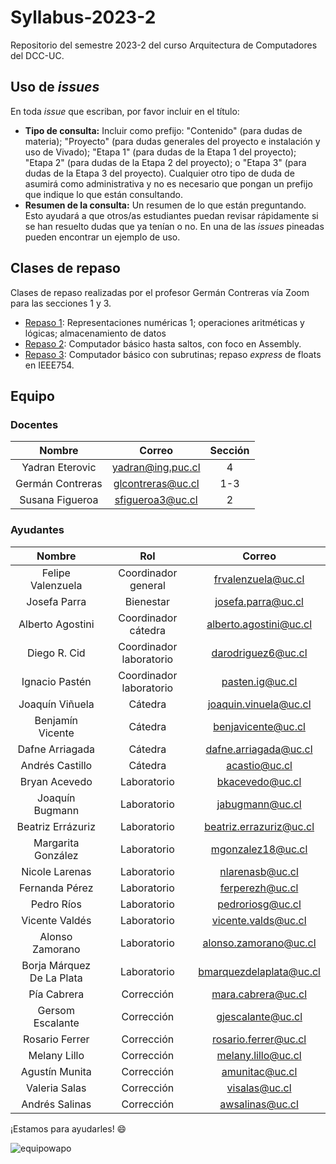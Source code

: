 # Syllabus-2023-2
Repositorio del semestre 2023-2 del curso Arquitectura de Computadores del DCC-UC.

## Uso de _issues_
En toda _issue_ que escriban, por favor incluir en el título:
* **Tipo de consulta:** Incluir como prefijo: "Contenido" (para dudas de materia); "Proyecto" (para dudas generales del proyecto e instalación y uso de Vivado); "Etapa 1" (para dudas de la Etapa 1 del proyecto); "Etapa 2" (para dudas de la Etapa 2 del proyecto); o "Etapa 3" (para dudas de la Etapa 3 del proyecto). Cualquier otro tipo de duda de asumirá como administrativa y no es necesario que pongan un prefijo que indique lo que están consultando.
* **Resumen de la consulta:** Un resumen de lo que están preguntando. Esto ayudará a que otros/as estudiantes puedan revisar rápidamente si se han resuelto dudas que ya tenían o no.
En una de las _issues_ pineadas pueden encontrar un ejemplo de uso.

## Clases de repaso

Clases de repaso realizadas por el profesor Germán Contreras vía Zoom para las secciones 1 y 3.

* [Repaso 1](https://drive.google.com/file/d/1zlpoYfkjIeQ-qL9CvMwlMGORpdQp7nfJ/view?usp=sharing): Representaciones numéricas 1; operaciones aritméticas y lógicas; almacenamiento de datos
* [Repaso 2]([https://drive.google.com/file/d/1zlpoYfkjIeQ-qL9CvMwlMGORpdQp7nfJ/view?usp=sharing](https://drive.google.com/file/d/1WZHMZtZ7fuTc0XR910aZG8mcXfWV4y0z/view?usp=drive_link)): Computador básico hasta saltos, con foco en Assembly.
* [Repaso 3](https://drive.google.com/file/d/1zlpoYfkjIeQ-qL9CvMwlMGORpdQp7nfJ/view?usp=sharing): Computador básico con subrutinas; repaso _express_ de floats en IEEE754.


## Equipo

### Docentes

| Nombre                     | Correo                   | Sección |
|:--------------------------:|:------------------------:|:-------:|
| Yadran Eterovic            | yadran@ing.puc.cl        |    4    |
| Germán Contreras           | glcontreras@uc.cl        |   1-3   |
| Susana Figueroa            | sfigueroa3@uc.cl         |    2    |

### Ayudantes

| Nombre                     | Rol                      | Correo                  |
|:--------------------------:|:------------------------:|:-----------------------:|
| Felipe Valenzuela          |    Coordinador general   | frvalenzuela@uc.cl      |
| Josefa Parra               |        Bienestar         | josefa.parra@uc.cl      |
| Alberto Agostini           |    Coordinador cátedra   | alberto.agostini@uc.cl  |
| Diego R. Cid               |  Coordinador laboratorio | darodriguez6@uc.cl      |
| Ignacio Pastén             |  Coordinador laboratorio | pasten.ig@uc.cl         |
| Joaquín Viñuela            |         Cátedra          | joaquin.vinuela@uc.cl   |
| Benjamín Vicente           |         Cátedra          | benjavicente@uc.cl	  |
| Dafne Arriagada            |         Cátedra          | dafne.arriagada@uc.cl   |
| Andrés Castillo            |         Cátedra          | acastio@uc.cl           |
| Bryan Acevedo              |       Laboratorio        | bkacevedo@uc.cl	  |
| Joaquín Bugmann            |       Laboratorio        | jabugmann@uc.cl	  |
| Beatriz Errázuriz          |       Laboratorio        | beatriz.errazuriz@uc.cl |
| Margarita González         |       Laboratorio        | mgonzalez18@uc.cl       |
| Nicole Larenas             |       Laboratorio        | nlarenasb@uc.cl	  |
| Fernanda Pérez             |       Laboratorio        | ferperezh@uc.cl         |
| Pedro Ríos                 |       Laboratorio        | pedroriosg@uc.cl	  |
| Vicente Valdés             |       Laboratorio        | vicente.valds@uc.cl	  |
| Alonso Zamorano            |       Laboratorio        | alonso.zamorano@uc.cl   |
| Borja Márquez De La Plata  |       Laboratorio         | bmarquezdelaplata@uc.cl |
| Pía Cabrera                |       Corrección         | mara.cabrera@uc.cl	  |
| Gersom Escalante           |       Corrección         | gjescalante@uc.cl       |
| Rosario Ferrer             |       Corrección         | rosario.ferrer@uc.cl	  |
| Melany Lillo               |       Corrección         | melany.lillo@uc.cl      |
| Agustín Munita             |       Corrección         | amunitac@uc.cl	  |
| Valeria Salas              |       Corrección         | visalas@uc.cl	          |
| Andrés Salinas             |       Corrección         | awsalinas@uc.cl	  |

¡Estamos para ayudarles! 😄

![equipowapo](https://github.com/IIC2343/Syllabus-2023-2/assets/5559611/6e6e11a6-4cf8-4a77-b137-45b0e28a4036)

